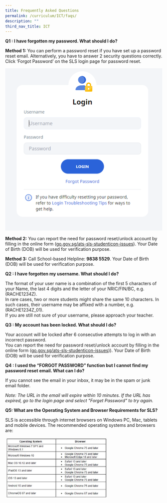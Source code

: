 ```yaml
---
title: Frequently Asked Questions
permalink: /curriculum/ICT/faqs/
description: ""
third_nav_title: ICT
---
```

**Q1 : I have forgotten my password. What should I do?**

**Method 1:** You can perform a password reset if you have set up a password reset email. Alternatively, you have to answer 2 security questions correctly. Click ‘Forgot Password’ on the SLS login page for password reset.

![](/images/SLS.png)

**Method 2:** You can report the need for password reset/unlock account by filling in the online form ([go.gov.sg/ats-sls-studenticon-issues](http://go.gov.sg/ats-sls-studenticon-issues)). Your Date of Birth (DOB) will be used for verification purpose.  
  
**Method 3:** Call School-based Helpline: **9838 5529**. Your Date of Birth (DOB) will be used for verification purpose.  
  

**Q2 : I have forgotten my username. What should I do?**

The format of your user name is a combination of the first 5 characters of your Name, the last 4 digits and the letter of your NRIC/FIN/BC, e.g. (RACHE1234Z).  
In rare cases, two or more students might share the same 10 characters. In such cases, their username may be affixed with a number, e.g. (RACHE1234Z\_01).  
If you are still not sure of your username, please approach your teacher.

**Q3 : My account has been locked. What should I do?**

Your account will be locked after 6 consecutive attempts to log in with an incorrect password.  
You can report the need for password reset/unlock account by filling in the online form ([go.gov.sg/ats-sls-studenticon-issues](http://go.gov.sg/ats-sls-studenticon-issues))). Your Date of Birth (DOB) will be used for verification purpose.

  

**Q4 : I used the “FORGOT PASSWORD” function but I cannot find my password reset email. What can I do?**

If you cannot see the email in your inbox, it may be in the spam or junk email folder. 

_Note: The URL in the email will expire within 10 minutes. If the URL has expired, go to the login page and select "Forget Password" to try again._

  

**Q5: What are the Operating System and Browser Requirements for SLS?**

SLS is accessible through internet browsers on Windows PC, Mac, tablets and mobile devices. The recommended operating systems and browsers are:

<img src="/images/SLS%20OS.jpeg" 
     style="width:65%">
